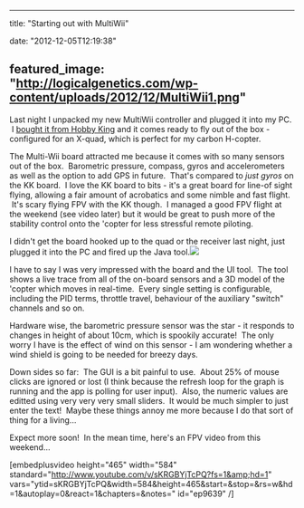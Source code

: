 
---
title: "Starting out with MultiWii"

date: "2012-12-05T12:19:38"

featured_image: "http://logicalgenetics.com/wp-content/uploads/2012/12/MultiWii1.png"
---


Last night I unpacked my new MultiWii controller and plugged it into my PC.  I <a href="http://www.hobbyking.com/hobbyking/store/__27033__MultiWii_328P_Flight_Controller_w_FTDI_DSM2_Port.html">bought it from Hobby King</a> and it comes ready to fly out of the box - configured for an X-quad, which is perfect for my carbon H-copter.

The Multi-Wii board attracted me because it comes with so many sensors out of the box.  Barometric pressure, compass, gyros and accelerometers as well as the option to add GPS in future.  That's compared to *just gyros* on the KK board.  I love the KK board to bits - it's a great board for line-of sight flying, allowing a fair amount of acrobatics and some nimble and fast flight.  It's scary flying FPV with the KK though.  I managed a good FPV flight at the weekend (see video later) but it would be great to push more of the stability control onto the 'copter for less stressful remote piloting.

I didn't get the board hooked up to the quad or the receiver last night, just plugged it into the PC and fired up the Java tool.<a href="http://logicalgenetics.com/wp-content/uploads/2012/12/MultiWii1.png"><img src="http://logicalgenetics.com/wp-content/uploads/2012/12/MultiWii1.png"/></a>

I have to say I was very impressed with the board and the UI tool.  The tool shows a live trace from all of the on-board sensors and a 3D model of the 'copter which moves in real-time.  Every single setting is configurable, including the PID terms, throttle travel, behaviour of the auxiliary "switch" channels and so on.

Hardware wise, the barometric pressure sensor was the star - it responds to changes in height of about 10cm, which is spookily accurate!  The only worry I have is the effect of wind on this sensor - I am wondering whether a wind shield is going to be needed for breezy days.

Down sides so far:  The GUI is a bit painful to use.  About 25% of mouse clicks are ignored or lost (I think because the refresh loop for the graph is running and the app is polling for user input).  Also, the numeric values are editted using very very very small sliders.  It would be much simpler to just enter the text!  Maybe these things annoy me more because I do that sort of thing for a living...

Expect more soon!  In the mean time, here's an FPV video from this weekend...

[embedplusvideo height="465" width="584" standard="http://www.youtube.com/v/sKRGBYjTcPQ?fs=1&amp;hd=1" vars="ytid=sKRGBYjTcPQ&amp;width=584&amp;height=465&amp;start=&amp;stop=&amp;rs=w&amp;hd=1&amp;autoplay=0&amp;react=1&amp;chapters=&amp;notes=" id="ep9639" /]